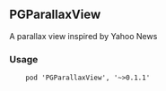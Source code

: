 ## PGParallaxView

A parallax view inspired by Yahoo News

### Usage

        pod 'PGParallaxView', '~>0.1.1'
